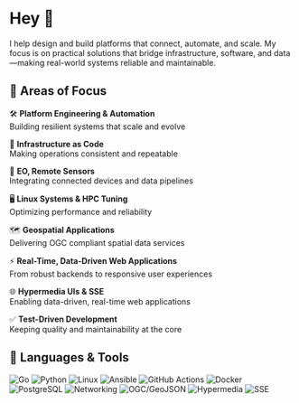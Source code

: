 # Hey 👋

I help design and build platforms that connect, automate, and scale. My focus is on practical solutions that bridge infrastructure, software, and data—making real-world systems reliable and maintainable.

## 🚀 Areas of Focus

🛠️ **Platform Engineering & Automation**  
Building resilient systems that scale and evolve

🔧 **Infrastructure as Code**  
Making operations consistent and repeatable

📡 **EO, Remote Sensors**  
Integrating connected devices and data pipelines

🖥️ **Linux Systems & HPC Tuning**  
Optimizing performance and reliability

🗺️ **Geospatial Applications**  
Delivering OGC compliant spatial data services

⚡ **Real-Time, Data-Driven Web Applications**  
From robust backends to responsive user experiences

🌐 **Hypermedia UIs & SSE**  
Enabling data-driven, real-time web applications

✅ **Test-Driven Development**  
Keeping quality and maintainability at the core

## 🧰 Languages & Tools

![Go](https://img.shields.io/badge/-Go-00ADD8?style=flat-square&logo=go&logoColor=white)
![Python](https://img.shields.io/badge/-Python-3776AB?style=flat-square&logo=python&logoColor=white)
![Linux](https://img.shields.io/badge/-Linux-FCC624?style=flat-square&logo=linux&logoColor=black)
![Ansible](https://img.shields.io/badge/-Ansible-EE0000?style=flat-square&logo=ansible&logoColor=white)
![GitHub Actions](https://img.shields.io/badge/-GitHub%20Actions-2088FF?style=flat-square&logo=github-actions&logoColor=white)
![Docker](https://img.shields.io/badge/-Docker-2496ED?style=flat-square&logo=docker&logoColor=white)
![PostgreSQL](https://img.shields.io/badge/-PostgreSQL-336791?style=flat-square&logo=postgresql&logoColor=white)
![Networking](https://img.shields.io/badge/-Networking-007396?style=flat-square)
![OGC/GeoJSON](https://img.shields.io/badge/-OGC/GeoJSON-6E4E9E?style=flat-square)
![Hypermedia](https://img.shields.io/badge/-Hypermedia-FFB300?style=flat-square)
![SSE](https://img.shields.io/badge/-SSE-1E90FF?style=flat-square)
